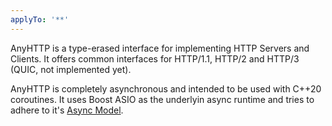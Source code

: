 ```yaml
---
applyTo: '**'
---
```

AnyHTTP is a type-erased interface for implementing HTTP Servers and Clients. It offers common
interfaces for HTTP/1.1, HTTP/2 and HTTP/3 (QUIC, not implemented yet).

AnyHTTP is completely asynchronous and intended to be used with C++20 coroutines.
It uses Boost ASIO as the underlyin async runtime and tries to adhere to it's
[Async Model](https://think-async.com/Asio/boost_asio_1_30_2/doc/html/boost_asio/overview/model.html).
